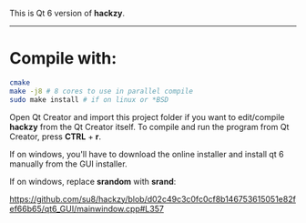 This is Qt 6 version of **hackzy**. 

---

# Compile with:

```bash
cmake
make -j8 # 8 cores to use in parallel compile
sudo make install # if on linux or *BSD
```

Open Qt Creator and import this project folder if you want to edit/compile **hackzy** from the Qt Creator itself. To compile and run the program from Qt Creator, press **CTRL** + **r**.

If on windows, you'll have to download the online installer and install qt 6 manually from the GUI installer.

If on windows, replace **srandom** with **srand**:

https://github.com/su8/hackzy/blob/d02c49c3c0fc0cf8b146753615051e82fef66b65/qt6_GUI/mainwindow.cpp#L357
